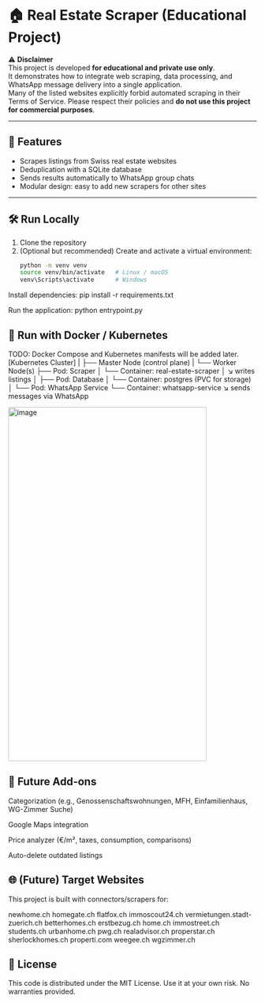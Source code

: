 # 🏠 Real Estate Scraper (Educational Project)

⚠️ **Disclaimer**  
This project is developed **for educational and private use only**.  
It demonstrates how to integrate web scraping, data processing, and WhatsApp message delivery into a single application.  
Many of the listed websites explicitly forbid automated scraping in their Terms of Service. Please respect their policies and **do not use this project for commercial purposes**.  

---

## 🚀 Features
- Scrapes listings from Swiss real estate websites  
- Deduplication with a SQLite database  
- Sends results automatically to WhatsApp group chats  
- Modular design: easy to add new scrapers for other sites  

---

## 🛠️ Run Locally

1. Clone the repository  
2. (Optional but recommended) Create and activate a virtual environment:
   ```bash
   python -m venv venv
   source venv/bin/activate   # Linux / macOS
   venv\Scripts\activate      # Windows

Install dependencies:
pip install -r requirements.txt


Run the application:
python entrypoint.py

## 🐳 Run with Docker / Kubernetes
TODO: Docker Compose and Kubernetes manifests will be added later.
[Kubernetes Cluster]
   |
   ├── Master Node (control plane)
   |
   └── Worker Node(s)
         ├── Pod: Scraper
         │      └── Container: real-estate-scraper
         │            ↘ writes listings
         │
         ├── Pod: Database
         │      └── Container: postgres (PVC for storage)
         │
         └── Pod: WhatsApp Service
                └── Container: whatsapp-service
                        ↘ sends messages via WhatsApp

<img width="402" height="717" alt="image" src="https://github.com/user-attachments/assets/35c9a574-5e9e-4d52-b691-ed9a858ee8d0" />

## 📌 Future Add-ons

Categorization (e.g., Genossenschaftswohnungen, MFH, Einfamilienhaus, WG-Zimmer Suche)

Google Maps integration

Price analyzer (€/m², taxes, consumption, comparisons)

Auto-delete outdated listings

## 🌐 (Future) Target Websites

This project is built with connectors/scrapers for:

newhome.ch
homegate.ch
flatfox.ch
immoscout24.ch
vermietungen.stadt-zuerich.ch
betterhomes.ch
erstbezug.ch
home.ch
immostreet.ch
students.ch
urbanhome.ch
pwg.ch
realadvisor.ch
properstar.ch
sherlockhomes.ch
properti.com
weegee.ch
wgzimmer.ch

## 📜 License

This code is distributed under the MIT License.
Use it at your own risk. No warranties provided.
